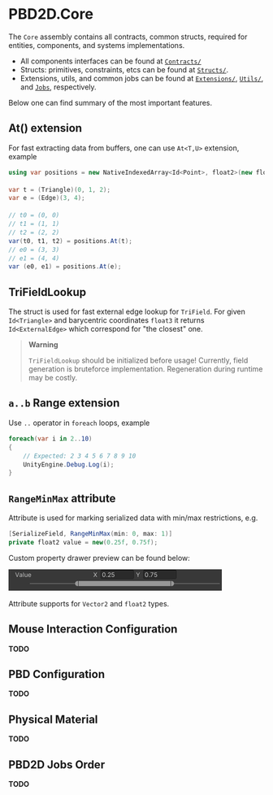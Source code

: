 # PBD2D.Core

The `Core` assembly contains all contracts, common structs, required for entities, components, and systems implementations.

- All components interfaces can be found at [`Contracts/`](Contracts/)
- Structs: primitives, constraints, etcs can be found at [`Structs/`](Structs/).
- Extensions, utils, and common jobs can be found at [`Extensions/`](Extensions/), [`Utils/`](Utils/), and [`Jobs`](Jobs/), respectively.

Below one can find summary of the most important features.

## At() extension

For fast extracting data from buffers, one can use `At<T,U>` extension, example

```csharp
using var positions = new NativeIndexedArray<Id<Point>, float2>(new float2[]{ 0, 1, 2, 3, 4}, Allocator.Persistent);

var t = (Triangle)(0, 1, 2);
var e = (Edge)(3, 4);

// t0 = (0, 0)
// t1 = (1, 1)
// t2 = (2, 2)
var(t0, t1, t2) = positions.At(t);
// e0 = (3, 3)
// e1 = (4, 4)
var (e0, e1) = positions.At(e);
```

## TriFieldLookup

The struct is used for fast external edge lookup for `TriField`.
For given `Id<Triangle>` and barycentric coordinates `float3`
it returns `Id<ExternalEdge>` which correspond for "the closest" one.

> **Warning**
> 
> `TriFieldLookup` should be initialized before usage!
> Currently, field generation is bruteforce implementation.
> Regeneration during runtime may be costly.


## `a..b` Range extension

Use `..` operator in `foreach` loops, example

```csharp
foreach(var i in 2..10)
{
    // Expected: 2 3 4 5 6 7 8 9 10
    UnityEngine.Debug.Log(i);
}
```

## `RangeMinMax` attribute

Attribute is used for marking serialized data with min/max restrictions, e.g.

```csharp
[SerializeField, RangeMinMax(min: 0, max: 1)]
private float2 value = new(0.25f, 0.75f);
```

Custom property drawer preview can be found below:

![range-min-max-property-drawer](../../Documentation~/range-min-max-property-drawer.png)

Attribute supports for `Vector2` and `float2` types.

## Mouse Interaction Configuration

**TODO**

## PBD Configuration ##

**TODO**

## Physical Material

**TODO**

## PBD2D Jobs Order

**TODO**
